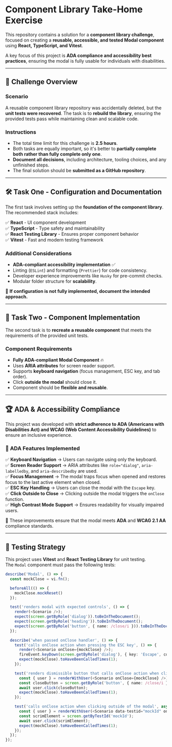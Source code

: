 # Component Library Take-Home Exercise

This repository contains a solution for a **component library challenge**, focused on creating a **reusable, accessible, and tested Modal component** using **React, TypeScript, and Vitest**. 

A key focus of this project is **ADA compliance and accessibility best practices**, ensuring the modal is fully usable for individuals with disabilities.

---

## 📌 Challenge Overview

### **Scenario**
A reusable component library repository was accidentally deleted, but the **unit tests were recovered**. The task is to **rebuild the library**, ensuring the provided tests pass while maintaining clean and scalable code.

### **Instructions**
- The total time limit for this challenge is **2.5 hours**.
- Both tasks are equally important, so it's better to **partially complete both rather than fully complete only one**.
- **Document all decisions**, including architecture, tooling choices, and any unfinished steps.
- The final solution should be **submitted as a GitHub repository**.

---

## 🛠 **Task One - Configuration and Documentation**

The first task involves setting up the **foundation of the component library**. The recommended stack includes:

✅ **React** - UI component development  
✅ **TypeScript** - Type safety and maintainability  
✅ **React Testing Library** - Ensures proper component behavior  
✅ **Vitest** - Fast and modern testing framework  

### **Additional Considerations**
- **ADA-compliant accessibility implementation** ✅
- Linting (`ESLint`) and formatting (`Prettier`) for code consistency.
- Developer experience improvements like `Husky` for pre-commit checks.
- Modular folder structure for **scalability**.

📌 **If configuration is not fully implemented, document the intended approach.**

---

## 🎯 **Task Two - Component Implementation**

The second task is to **recreate a reusable component** that meets the requirements of the provided unit tests.

### **Component Requirements**
- **Fully ADA-compliant Modal Component** 🔥
- Uses **ARIA attributes** for screen reader support.
- Supports **keyboard navigation** (focus management, ESC key, and tab order).
- Click **outside the modal** should close it.
- Component should be **flexible and reusable**.

---

## 🏆 **ADA & Accessibility Compliance**
This project was developed with **strict adherence to ADA (Americans with Disabilities Act) and WCAG (Web Content Accessibility Guidelines)** to ensure an inclusive experience.

### 🔹 **ADA Features Implemented**
✅ **Keyboard Navigation** → Users can navigate using only the keyboard.  
✅ **Screen Reader Support** → ARIA attributes like `role="dialog"`, `aria-labelledby`, and `aria-describedby` are used.  
✅ **Focus Management** → The modal traps focus when opened and restores focus to the last active element when closed.  
✅ **ESC Key Handling** → Users can close the modal with the `Escape` key.  
✅ **Click Outside to Close** → Clicking outside the modal triggers the `onClose` function.  
✅ **High Contrast Mode Support** → Ensures readability for visually impaired users.  

📌 These improvements ensure that the modal meets **ADA** and **WCAG 2.1 AA** compliance standards.

---

## 🧪 **Testing Strategy**

This project uses **Vitest** and **React Testing Library** for unit testing.  
The `Modal` component must pass the following tests:

```typescript
describe('Modal', () => {
  const mockClose = vi.fn();

  beforeAll(() => {
    mockClose.mockReset()
  });

  test('renders modal with expected controls', () => {
    render(<Scenario />);
    expect(screen.getByRole('dialog')).toBeInTheDocument();
    expect(screen.getByRole('heading')).toBeInTheDocument();
    expect(screen.getByRole('button', { name: /close/i })).toBeInTheDocument();
  });

  describe('when passed onClose handler', () => {
    test('calls onClose action when pressing the ESC key', () => {
      render(<Scenario onClose={mockClose} />);
      fireEvent.keyDown(screen.getByRole('dialog'), { key: 'Escape', code: 'Escape' });
      expect(mockClose).toHaveBeenCalledTimes(1);
    });

    test('renders dismissible button that calls onClose action when clicked', async () => {
      const { user } = renderWithUser(<Scenario onClose={mockClose} />);
      const closeButton = screen.getByRole('button', { name: /close/i });
      await user.click(closeButton);
      expect(mockClose).toHaveBeenCalledTimes(1);
    });

    test('calls onClose action when clicking outside of the modal', async () => {
      const { user } = renderWithUser(<Scenario data-testid="mockId" onClose={mockClose} />);
      const scrimElement = screen.getByTestId('mockId');
      await user.click(scrimElement);
      expect(mockClose).toHaveBeenCalledTimes(1);
    });
  });
});
